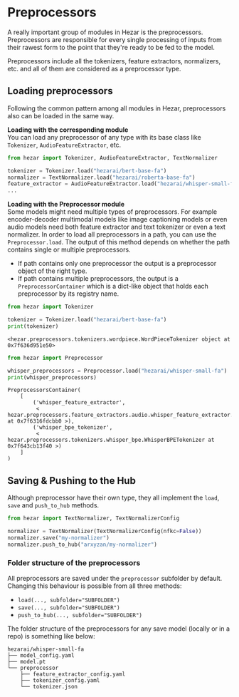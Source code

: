 # Preprocessors
A really important group of modules in Hezar is the preprocessors. Preprocessors are responsible for every single 
processing of inputs from their rawest form to the point that they're ready to be fed to the model.

Preprocessors include all the tokenizers, feature extractors, normalizers, etc. and all of them are considered as a 
preprocessor type. 

## Loading preprocessors
Following the common pattern among all modules in Hezar, preprocessors also can be loaded in the same way.

**Loading with the corresponding module**<br>
You can load any preprocessor of any type with its base class like `Tokenizer`, `AudioFeatureExtractor`, etc.
```python
from hezar import Tokenizer, AudioFeatureExtractor, TextNormalizer

tokenizer = Tokenizer.load("hezarai/bert-base-fa")
normalizer = TextNormalizer.load("hezarai/roberta-base-fa")
feature_extractor = AudioFeatureExtractor.load("hezarai/whisper-small-fa")
...
```
**Loading with the Preprocessor module**<br>
Some models might need multiple types of preprocessors. For example encoder-decoder multimodal models like image captioning models 
or even audio models need both feature extractor and text tokenizer or even a text normalizer. In order to load all 
preprocessors in a path, you can use the `Preprocessor.load`. The output of this method depends on whether the path 
contains single or multiple preprocessors.
- If path contains only one preprocessor the output is a preprocessor object of the right type.
- If path contains multiple preprocessors, the output is a `PreprocessorContainer` which is a dict-like object that holds
each preprocessor by its registry name.
```python
from hezar import Tokenizer

tokenizer = Tokenizer.load("hezarai/bert-base-fa")
print(tokenizer)
```
```
<hezar.preprocessors.tokenizers.wordpiece.WordPieceTokenizer object at 0x7f636d951e50>
```

```python
from hezar import Preprocessor

whisper_preprocessors = Preprocessor.load("hezarai/whisper-small-fa")
print(whisper_preprocessors)
```
```
PreprocessorsContainer(
    [
        ('whisper_feature_extractor',
         < hezar.preprocessors.feature_extractors.audio.whisper_feature_extractor.WhisperFeatureExtractor at 0x7f6316fdcbb0 >),
        ('whisper_bpe_tokenizer',
         < hezar.preprocessors.tokenizers.whisper_bpe.WhisperBPETokenizer at 0x7f643cb13f40 >)
    ]
)
```

## Saving & Pushing to the Hub
Although preprocessor have their own type, they all implement the `load`, `save` and `push_to_hub` methods.
```python
from hezar import TextNormalizer, TextNormalizerConfig

normalizer = TextNormalizer(TextNormalizerConfig(nfkc=False))
normalizer.save("my-normalizer")
normalizer.push_to_hub("arxyzan/my-normalizer")
```
### Folder structure of the preprocessors
All preprocessors are saved under the `preprocessor` subfolder by default. Changing this behaviour is possible from all
three methods:
- `load(..., subfolder="SUBFOLDER")`
- `save(..., subfolder="SUBFOLDER")`
- `push_to_hub(..., subfolder="SUBFOLDER")`

The folder structure of the preprocessors for any save model (locally or in a repo) is something like below:
```
hezarai/whisper-small-fa
├── model_config.yaml
├── model.pt
└── preprocessor
    ├── feature_extractor_config.yaml
    ├── tokenizer_config.yaml
    └── tokenizer.json

```